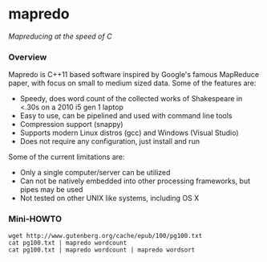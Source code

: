 mapredo
=======

*Mapreducing at the speed of C*

### Overview

Mapredo is C++11 based software inspired by Google's famous MapReduce paper, with focus on small to medium sized data.  Some of the features are:

- Speedy, does word count of the collected works of Shakespeare in <.30s on a 2010 i5 gen 1 laptop
- Easy to use, can be pipelined and used with command line tools
- Compression support (snappy)
- Supports modern Linux distros (gcc) and Windows (Visual Studio)
- Does not require any configuration, just install and run

Some of the current limitations are:

- Only a single computer/server can be utilized
- Can not be natively embedded into other processing frameworks, but pipes may be used
- Not tested on other UNIX like systems, including OS X

### Mini-HOWTO

    wget http://www.gutenberg.org/cache/epub/100/pg100.txt
    cat pg100.txt | mapredo wordcount
    cat pg100.txt | mapredo wordcount | mapredo wordsort
    


